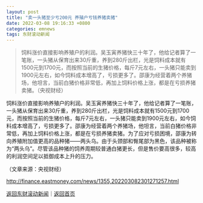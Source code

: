 ```yaml
---
layout: post
title: "卖一头猪至少亏200元 养殖户亏钱养猪卖猪"
date: 2022-03-08 19:16:33 +0800
categories: emnews
tags: 东财滚动新闻
---
```

> 饲料涨价直接影响养殖户的利润。吴玉寅养猪快三十年了，他给记者算了一笔账，一头猪从保育出来30斤重，养到280斤出栏，光是饲料成本就有1500元到1700元，而按照当前的生猪价格，每斤7元左右，一头猪只能卖到1900元左右，如今饲料成本增高了，亏损更多了。邵康为经营着两个养猪场，他坦言，当前白猪价格非常低，再加上饲料价格上涨，都是在亏损养猪卖猪。（央视财经）

<p>饲料涨价直接影响养殖户的利润。吴玉寅养猪快三十年了，他给记者算了一笔账，一头猪从保育出来30斤重，养到280斤出栏，光是饲料成本就有1500元到1700元，而按照当前的生猪价格，每斤7元左右，一头猪只能卖到1900元左右，如今饲料成本增高了，亏损更多了。邵康为经营着两个养猪场，他坦言，当前白猪价格非常低，再加上饲料价格上涨，都是在亏损养猪卖猪。为了应对亏损困境，邵康为转向养殖附加值更高的品种猪——两头乌。由于头颈部和臀尾部为黑色，该品种被称为“两头乌”。尽管该品种猪的饲养周期较普通白猪更长，但是售价要高很多，较高的利润空间足以抵御成本上升的压力。</p><p class="em_media">（文章来源：央视财经）</p>

<http://finance.eastmoney.com/news/1355,202203082301271257.html>

[返回东财滚动新闻](//finews.withounder.com/emnews/)｜[返回首页](//finews.withounder.com/)